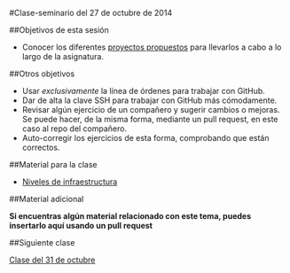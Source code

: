 #Clase-seminario del 27 de octubre de 2014

##Objetivos de esta sesión

* Conocer los diferentes [proyectos propuestos](../proyectos_propuestos.md) para llevarlos a cabo a lo largo de la asignatura.


##Otros objetivos

* Usar *exclusivamente* la línea de órdenes para trabajar con GitHub.
* Dar de alta la clave SSH para trabajar con GitHub más cómodamente. 
* Revisar algún ejercicio de un compañero y sugerir cambios o mejoras. Se puede hacer, de la misma forma, mediante un pull request, en este caso al repo del compañero.
* Auto-corregir los ejercicios de esta forma, comprobando que están correctos.

##Material para la clase

* [Niveles de infraestructura](http://jj.github.io/CC/documentos/temas/Intro_concepto_y_soporte_fisico#niveles-de-infraestructura-virtual)

##Material adicional

**Si encuentras algún material relacionado con este tema, puedes insertarlo aquí usando un pull request**

##Siguiente clase

[Clase del 31 de octubre](6.md) 

